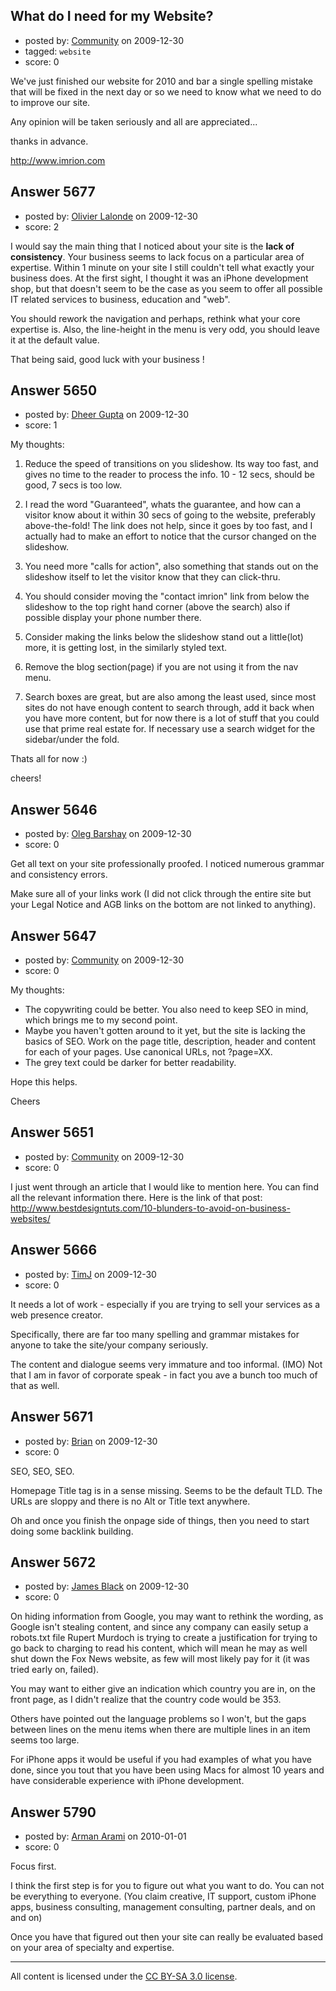 ## What do I need for my Website?

- posted by: [Community](https://stackexchange.com/users/-1/-1-community) on 2009-12-30
- tagged: `website`
- score: 0

We've just finished our website for 2010 and bar a single spelling mistake that will be fixed in the next day or so we need to know what we need to do to improve our site.

Any opinion will be taken seriously and all are appreciated...

thanks in advance.

http://www.imrion.com


## Answer 5677

- posted by: [Olivier Lalonde](https://stackexchange.com/users/-1/1030-olivier-lalonde) on 2009-12-30
- score: 2

I would say the main thing that I noticed about your site is the **lack of consistency**. Your business seems to lack focus on a particular area of expertise. Within 1 minute on your site I still couldn't tell what exactly your business does. At the first sight, I thought it was an iPhone development shop, but that doesn't seem to be the case as you seem to offer all possible IT related services to business, education and "web".

You should rework the navigation and perhaps, rethink what your core expertise is. Also, the line-height in the menu is very odd, you should leave it at the default value.

That being said, good luck with your business !


## Answer 5650

- posted by: [Dheer Gupta](https://stackexchange.com/users/-1/2052-dheer-gupta) on 2009-12-30
- score: 1

My thoughts: 

1. Reduce the speed of transitions on you slideshow. Its way too fast, and gives no time to the reader to process the info. 10 - 12 secs, should be good, 7 secs is too low.

2. I read the word "Guaranteed", whats the guarantee, and how can a visitor know about it within 30 secs of going to the website, preferably above-the-fold! The link does not help, since it goes by too fast, and I actually had to make an effort to notice that the cursor changed on the slideshow.

3. You need more "calls for action", also something that stands out on the slideshow itself to let the visitor know that they can click-thru.

4. You should consider moving the "contact imrion" link from below the slideshow to the top right hand corner (above the search) also if possible display your phone number there.

5. Consider making the links below the slideshow stand out a little(lot) more, it is getting lost, in the similarly styled text.

6. Remove the blog section(page) if you are not using it from the nav menu. 

7. Search boxes are great, but are also among the least used, since most sites do not have enough content to search through, add it back when you have more content, but for now there is a lot of stuff that you could use that prime real estate for. If necessary use a search widget for the sidebar/under the fold.

Thats all for now :)

cheers!


## Answer 5646

- posted by: [Oleg Barshay](https://stackexchange.com/users/-1/1098-oleg-barshay) on 2009-12-30
- score: 0

Get all text on your site professionally proofed.  I noticed numerous grammar and consistency errors.

Make sure all of your links work (I did not click through the entire site but your Legal Notice and AGB links on the bottom are not linked to anything).


## Answer 5647

- posted by: [Community](https://stackexchange.com/users/-1/-1-community) on 2009-12-30
- score: 0

My thoughts:

* The copywriting could be better. You also need to keep SEO in mind, which brings me to my second point.
* Maybe you haven't gotten around to it yet, but the site is lacking the basics of SEO. Work on the page title, description, header and content for each of your pages. Use canonical URLs, not ?page=XX.
* The grey text could be darker for better readability.

Hope this helps.

Cheers


## Answer 5651

- posted by: [Community](https://stackexchange.com/users/-1/-1-community) on 2009-12-30
- score: 0

I just went through an article that I would like to mention here. You can find all the relevant information there. Here is the link of that post:
http://www.bestdesigntuts.com/10-blunders-to-avoid-on-business-websites/


## Answer 5666

- posted by: [TimJ](https://stackexchange.com/users/-1/1172-timj) on 2009-12-30
- score: 0

It needs a lot of work - especially if you are trying to sell your services as a web presence creator. 

Specifically, there are far too many spelling and grammar mistakes for anyone to take the site/your company seriously.  

The content and dialogue seems very immature and too informal.  (IMO)  Not that I am in favor of corporate speak - in fact you ave a bunch too much of that as well.




## Answer 5671

- posted by: [Brian](https://stackexchange.com/users/-1/2071-brian) on 2009-12-30
- score: 0

SEO, SEO, SEO.

Homepage Title tag is in a sense missing.  Seems to be the default TLD.  The URLs are sloppy and there is no Alt or Title text anywhere.  

Oh and once you finish the onpage side of things, then you need to start doing some backlink building.  


## Answer 5672

- posted by: [James Black](https://stackexchange.com/users/-1/1074-james-black) on 2009-12-30
- score: 0

On hiding information from Google, you may want to rethink the wording, as Google isn't stealing content, and since any company can easily setup a robots.txt file Rupert Murdoch is trying to create a justification for trying to go back to charging to read his content, which will mean he may as well shut down the Fox News website, as few will most likely pay for it (it was tried early on, failed).

You may want to either give an indication which country you are in, on the front page, as I didn't realize that the country code would be 353.

Others have pointed out the language problems so I won't, but the gaps between lines on the menu items when there are multiple lines in an item seems too large.

For iPhone apps it would be useful if you had examples of what you have done, since you tout that you have been using Macs for almost 10 years and have considerable experience with iPhone development.


## Answer 5790

- posted by: [Arman Arami](https://stackexchange.com/users/-1/425-arman-arami) on 2010-01-01
- score: 0

Focus first.

I think the first step is for you to figure out what you want to do.
You can not be everything to everyone. (You claim creative, IT support, custom iPhone apps, business consulting, management consulting, partner deals, and on and on)

Once you have that figured out then your site can really be evaluated based on your area of specialty and expertise.



---

All content is licensed under the [CC BY-SA 3.0 license](https://creativecommons.org/licenses/by-sa/3.0/).
